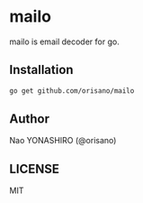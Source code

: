 # mailo
mailo is email decoder for go.

## Installation
```bash
go get github.com/orisano/mailo
```

## Author
Nao YONASHIRO (@orisano)

## LICENSE
MIT
